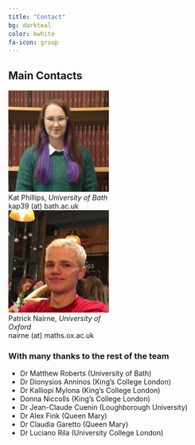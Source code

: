 ```yaml
---
title: "Contact"
bg: darkteal
color: bwhite
fa-icon: group
---
```


## Main Contacts

<div class="row">
    <div class="column center" style="width:40% ">
        <img src="img/Kat.png" alt="Image of Kat" width="250"> <br>
         Kat Phillips, <i> University of Bath</i> <br>
        kap39 (at) bath.ac.uk
    </div>
    <div class = "column center" style="width:40%">
        <img src="img/Patrick.jpg" alt = "Image of Patrick" width="250"> <br>
        Patrick Nairne, <i> University of Oxford</i> <br>
        nairne (at) maths.ox.ac.uk
    </div>
</div>




###  With many thanks to the rest of the  team 
* Dr Matthew Roberts (University of Bath)
* Dr Dionysios Anninos (King’s College London)
* Dr Kalliopi Mylona (King’s College London)
* Donna Niccolls (King’s College London)
* Dr Jean-Claude Cuenin (Loughborough University)
* Dr Alex Fink (Queen Mary)
* Dr Claudia Garetto (Queen Mary)
* Dr Luciano Rila (University College London)
